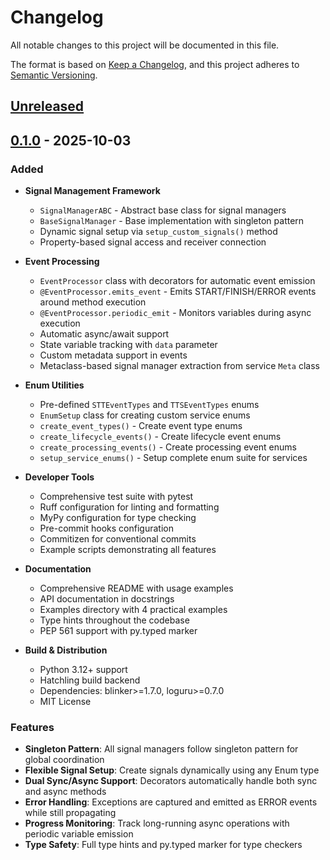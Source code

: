 # Changelog

All notable changes to this project will be documented in this file.

The format is based on [Keep a Changelog](https://keepachangelog.com/en/1.0.0/),
and this project adheres to [Semantic Versioning](https://semver.org/spec/v2.0.0.html).

## [Unreleased]

## [0.1.0] - 2025-10-03

### Added

- **Signal Management Framework**
  - `SignalManagerABC` - Abstract base class for signal managers
  - `BaseSignalManager` - Base implementation with singleton pattern
  - Dynamic signal setup via `setup_custom_signals()` method
  - Property-based signal access and receiver connection

- **Event Processing**
  - `EventProcessor` class with decorators for automatic event emission
  - `@EventProcessor.emits_event` - Emits START/FINISH/ERROR events around method execution
  - `@EventProcessor.periodic_emit` - Monitors variables during async execution
  - Automatic async/await support
  - State variable tracking with `data` parameter
  - Custom metadata support in events
  - Metaclass-based signal manager extraction from service `Meta` class

- **Enum Utilities**
  - Pre-defined `STTEventTypes` and `TTSEventTypes` enums
  - `EnumSetup` class for creating custom service enums
  - `create_event_types()` - Create event type enums
  - `create_lifecycle_events()` - Create lifecycle event enums
  - `create_processing_events()` - Create processing event enums
  - `setup_service_enums()` - Setup complete enum suite for services

- **Developer Tools**
  - Comprehensive test suite with pytest
  - Ruff configuration for linting and formatting
  - MyPy configuration for type checking
  - Pre-commit hooks configuration
  - Commitizen for conventional commits
  - Example scripts demonstrating all features

- **Documentation**
  - Comprehensive README with usage examples
  - API documentation in docstrings
  - Examples directory with 4 practical examples
  - Type hints throughout the codebase
  - PEP 561 support with py.typed marker

- **Build & Distribution**
  - Python 3.12+ support
  - Hatchling build backend
  - Dependencies: blinker>=1.7.0, loguru>=0.7.0
  - MIT License

### Features

- **Singleton Pattern**: All signal managers follow singleton pattern for global coordination
- **Flexible Signal Setup**: Create signals dynamically using any Enum type
- **Dual Sync/Async Support**: Decorators automatically handle both sync and async methods
- **Error Handling**: Exceptions are captured and emitted as ERROR events while still propagating
- **Progress Monitoring**: Track long-running async operations with periodic variable emission
- **Type Safety**: Full type hints and py.typed marker for type checkers

[Unreleased]: https://github.com/Divagnz/champi-signals/compare/v0.1.0...HEAD
[0.1.0]: https://github.com/Divagnz/champi-signals/releases/tag/v0.1.0
